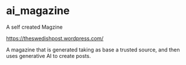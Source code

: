 # ai_magazine
A self created Magzine

https://theswedishpost.wordpress.com/

A magazine that is generated taking as base a trusted source, and then uses generative AI to create posts.
